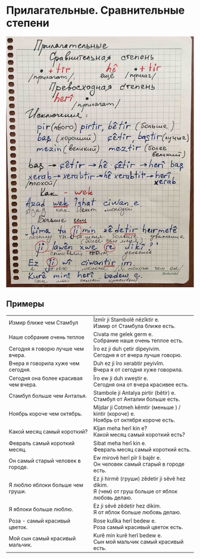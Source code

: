 # Прилагательные. Сравнительные степени

![Прилагательные. Сравнительные степени](../assets/Прилагательные-cравнительные-степени.jpg)

## Примеры

|                                       |                                                                                                  |
| ------------------------------------- | ------------------------------------------------------------------------------------------------ |
| Измир ближе чем Стамбул               | Îzmîr ji Stambolê nêzîktir e.<br/>Измир от Cтамбула ближе есть.                                  |
| Наше собрание очень теплое            | Civata me gelek germ e.<br/>Собрание наше очень теплое есть.                                     |
| Сегодня я говорю лучше чем вчера.     | Îro ez ji duh çetir dipeyivim.<br/>Сегодня я от вчера лучше говорю.                              |
| Вчера я говорила хуже чем сегодня.    | Duh ez ji îro xerabtir peyivîm.<br/>Вчера я от сегодня хуже говорила.                            |
| Сегодня она более красивая чем вчера. | Îro ew ji duh xweştir e.<br/>Сегодня она от вчера красивее есть.                                 |
| Стамбул больше чем Анталья.           | Stambole ji Antalya pirtir (bêtir) e.<br/>Стамбул от Анталии больше есть.                        |
| Ноябрь короче чем октябрь.            | Mijdar ji Cotmeh kêmtir (меньше ) / kintir (короче) e.<br/>Ноябрь от октября короче есть.        |
| Какой месяц самый короткий?           | Kîjan meha herî kin e?<br/>Какой месяц самый короткий есть?                                      |
| Февраль самый короткий месяц.         | Sibat meha herî kin e.<br/>Февраль месяц самый короткий есть.                                   |
| Он самый старый человек в городе.     | Ew mirovê herî pîr li bajêr e.<br/>Он человек самый старый в городе есть.                        |
| Я люблю яблоки больше чем груши.      | Ez ji hirmê (груши) zêdetir ji sêvê hez dikim.<br/>Я (чем) от груш больше от яблок любовь делаю. |
| Я яблоки больше люблю.                | Ez ji sêvê zêdetir hez dikim.<br/>Я от яблок больше любовь делаю.                                |
| Роза - самый красивый цветок.         | Rose kulîka herî bedew e.<br/>Роза самый красивый цветок есть.                                   |
| Мой сын самый красивый мальчик.       | Kurê min kurê herî bedew e.<br/>Сын мой мальчик самый красивый есть.                             |
